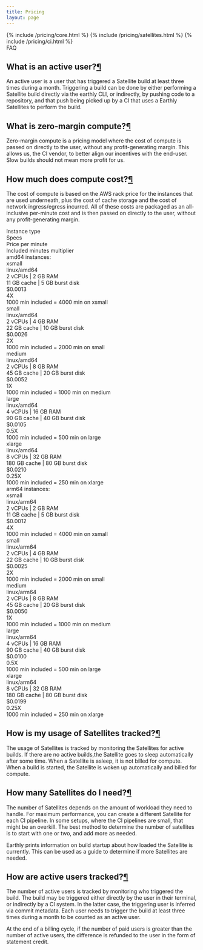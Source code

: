 ```yaml
---
title: Pricing
layout: page
---
```


<link rel="stylesheet" href="/assets/css/subpage.css">

<div class="grid grid-cols-1 gap-2 lg:grid-cols-3 mb-12">
  {% include /pricing/core.html  %}
  {% include /pricing/satellites.html  %}
  {% include /pricing/ci.html  %}
</div>

<div class="text-3xl font-semibold mt-10"> FAQ</div>

<h2 class="text-2xl font-semibold mb-5 mt-20" id="what-is-an-active-user">What is an active user?<span class="hide"><a href="#what-is-an-active-user">¶</a></span></h2>

An active user is a user that has triggered a Satellite build at least three times during a month. Triggering a build can be done by either performing a Satellite build directly via the earthly CLI, or indirectly, by pushing code to a repository, and that push being picked up by a CI that uses a Earthly Satellites to perform the build.

<h2 class="text-2xl font-semibold mb-5 mt-20" id="zero-margin-compute">What is zero-margin compute?<span class="hide"><a href="#zero-margin-compute">¶</a></span></h2>

Zero-margin compute is a pricing model where the cost of compute is passed on directly to the user, without any profit-generating margin. This allows us, the CI vendor, to better align our incentives with the end-user. Slow builds should not mean more profit for us.

<h2 class="text-2xl font-semibold mb-5 mt-20" id="compute">How much does compute cost?<span class="hide"><a href="#compute">¶</a></span></h2>

The cost of compute is based on the AWS rack price for the instances that are used underneath, plus the cost of cache storage and the cost of network ingress/egress incurred. All of these costs are packaged as an all-inclusive per-minute cost and is then passed on directly to the user, without any profit-generating margin.

<div class="grid grid-cols-4 mt-10">
<div class="font-semibold text-xl border-b flex">Instance type</div>
<div class="font-semibold text-xl border-b flex">Specs </div>
<div class="font-semibold text-xl border-b flex">Price per minute</div>
<div class="font-semibold text-xl border-b flex">Included minutes multiplier</div>
</div>
<div class="grid grid-cols-4 border-b font-semibold pb-2 text-lg pt-8">amd64 instances:</div>
<div class="grid grid-cols-4 border-b">
<div class="py-4"><span class="font-semibold">xsmall</span><br/>linux/amd64</div>
<div class="py-4">2 vCPUs | 2 GB RAM<br/>11 GB cache | 5 GB burst disk</div>
<div class="py-4">$0.0013</div>
<div class="py-4">4X<br/><span class="text-xs">1000 min included = 4000 min on xsmall</span></div>
</div>

<div class="grid grid-cols-4 border-b">
<div class="py-4"><span class="font-semibold">small</span><br/>linux/amd64</div>
<div class="py-4">2 vCPUs | 4 GB RAM<br/>22 GB cache | 10 GB burst disk</div>
<div class="py-4">$0.0026</div>
<div class="py-4">2X<br/><span class="text-xs">1000 min included = 2000 min on small</span></div>
</div>

<div class="grid grid-cols-4 border-b">
<div class="py-4"><span class="font-semibold">medium</span><br/>linux/amd64</div>
<div class="py-4">2 vCPUs | 8 GB RAM<br/>45 GB cache | 20 GB burst disk</div>
<div class="py-4">$0.0052</div>
<div class="py-4">1X<br/><span class="text-xs">1000 min included = 1000 min on medium</span></div>
</div>

<div class="grid grid-cols-4 border-b">
<div class="py-4"><span class="font-semibold">large</span><br/>linux/amd64</div>
<div class="py-4">4 vCPUs | 16 GB RAM<br/>90 GB cache | 40 GB burst disk</div>
<div class="py-4">$0.0105</div>
<div class="py-4">0.5X<br/><span class="text-xs">1000 min included = 500 min on large</span></div>
</div>

<div class="grid grid-cols-4 border-b">
<div class="py-4"><span class="font-semibold">xlarge</span><br/>linux/amd64</div>
<div class="py-4">8 vCPUs | 32 GB RAM<br/>180 GB cache | 80 GB burst disk</div>
<div class="py-4">$0.0210</div>
<div class="py-4">0.25X<br/><span class="text-xs">1000 min included = 250 min on xlarge</span></div>
</div>

<div class="grid grid-cols-4 border-b font-semibold text-lg pb-2 pt-8">arm64 instances:</div>
<div class="grid grid-cols-4 border-b">
<div class="py-4"><span class="font-semibold">xsmall</span><br/>linux/arm64</div>
<div class="py-4">2 vCPUs | 2 GB RAM<br/>11 GB cache | 5 GB burst disk</div>
<div class="py-4">$0.0012</div>
<div class="py-4">4X<br/><span class="text-xs">1000 min included = 4000 min on xsmall</span></div>
</div>

<div class="grid grid-cols-4 border-b">
<div class="py-4"><span class="font-semibold">small</span><br/>linux/arm64</div>
<div class="py-4">2 vCPUs | 4 GB RAM<br/>22 GB cache | 10 GB burst disk</div>
<div class="py-4">$0.0025</div>
<div class="py-4">2X<br/><span class="text-xs">1000 min included = 2000 min on small</span></div>
</div>

<div class="grid grid-cols-4 border-b">
<div class="py-4"><span class="font-semibold">medium</span><br/>linux/arm64</div>
<div class="py-4">2 vCPUs | 8 GB RAM<br/>45 GB cache | 20 GB burst disk</div>
<div class="py-4">$0.0050</div>
<div class="py-4">1X<br/><span class="text-xs">1000 min included = 1000 min on medium</span></div>
</div>

<div class="grid grid-cols-4">
<div class="py-4"><span class="font-semibold">large</span><br/>linux/arm64</div>
<div class="py-4">4 vCPUs | 16 GB RAM<br/>90 GB cache | 40 GB burst disk</div>
<div class="py-4">$0.0100</div>
<div class="py-4">0.5X<br/><span class="text-xs">1000 min included = 500 min on large</span></div>
</div>

<div class="grid grid-cols-4">
<div class="py-4"><span class="font-semibold">xlarge</span><br/>linux/arm64</div>
<div class="py-4">8 vCPUs | 32 GB RAM<br/>180 GB cache | 80 GB burst disk</div>
<div class="py-4">$0.0199</div>
<div class="py-4">0.25X<br/><span class="text-xs">1000 min included = 250 min on xlarge</span></div>
</div>

<h2 class="text-2xl font-semibold mb-5 mt-20" id="usage-tracked">How is my usage of Satellites tracked?<span class="hide"><a href="#usage-tracked">¶</a></span></h2>

The usage of Satellites is tracked by monitoring the Satellites for active builds. If there are no active builds,the Satellite goes to sleep automatically after some time. When a Satellite is asleep, it is not billed for compute. When a build is started, the Satellite is woken up automatically and billed for compute.

<h2 class="text-2xl font-semibold mb-5 mt-20" id="how-many-satellites">How many Satellites do I need?<span class="hide"><a href="#how-many-satellites">¶</a></span></h2>

The number of Satellites depends on the amount of workload they need to handle. For maximum performance, you can create a different Satellite for each CI pipeline. In some setups, where the CI pipelines are small, that might be an overkill. The best method to determine the number of satellites is to start with one or two, and add more as needed.

Earthly prints information on build startup about how loaded the Satellite is currently. This can be used as a guide to determine if more Satellites are needed.

<h2 class="text-2xl font-semibold mb-5 mt-20" id="how-are-active-users-tracked">How are active users tracked?<span class="hide"><a href="#how-are-active-users-tracked">¶</a></span></h2>

The number of active users is tracked by monitoring who triggered the build. The build may be triggered either directly by the user in their terminal, or indirectly by a CI system. In the latter case, the triggering user is inferred via commit metadata. Each user needs to trigger the build at least three times during a month to be counted as an active user.

At the end of a billing cycle, if the number of paid users is greater than the number of active users, the difference is refunded to the user in the form of statement credit.
